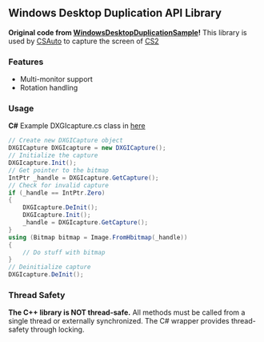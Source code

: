 ## Windows Desktop Duplication API Library
**Original code from [WindowsDesktopDuplicationSample](https://github.com/bmharper/WindowsDesktopDuplicationSample)!**
This library is used by [CSAuto](https://github.com/MurkyYT/CSAuto) to capture the screen of [CS2](https://store.steampowered.com/app/730/CounterStrike_2/)
### Features
- Multi-monitor support
- Rotation handling
### Usage
**C#**
Example DXGIcapture.cs class in [here](https://github.com/MurkyYT/CSAuto/blob/dev/src/CSAuto/Utils/DXGICapture.cs)
```C#
// Create new DXGICapture object
DXGICapture DXGIcapture = new DXGICapture();
// Initialize the capture
DXGIcapture.Init();
// Get pointer to the bitmap
IntPtr _handle = DXGIcapture.GetCapture();
// Check for invalid capture
if (_handle == IntPtr.Zero)
{
    DXGIcapture.DeInit();
    DXGIcapture.Init();
    _handle = DXGIcapture.GetCapture();
}
using (Bitmap bitmap = Image.FromHbitmap(_handle))
{
    // Do stuff with bitmap
}
// Deinitialize capture
DXGIcapture.DeInit();
```
### Thread Safety
**The C++ library is NOT thread-safe.** All methods must be called from a single thread or externally synchronized. The C# wrapper provides thread-safety through locking.
